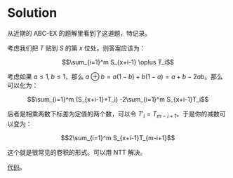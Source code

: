 # Solution

从近期的 ABC-EX 的题解里看到了这道题，特记录。

考虑我们把 $T$ 贴到 $S$ 的第 $x$ 位处。则答案应该为：

$$\sum_{i=1}^m S_{x+i-1} \oplus T_i$$

考虑如果 $a\le1,b\le1$，那么 $a \oplus b=a(1-b)+b(1-a)=a+b-2ab$。那么可以化为：

$$\sum_{i=1}^m (S_{x+i-1}+T_i) -2\sum_{i=1}^m S_{x+i-1}T_i$$

后者是相乘两数下标差为定值的两个数，可以令 $T'_i=T_{m-i+1}$。于是你的减数可以变为：

$$2\sum_{i=1}^m S_{x+i-1}T_{m-i+1}$$

这个就是很常见的卷积的形式。可以用 NTT 解决。

[代码](https://atcoder.jp/contests/abc196/submissions/42978959)。